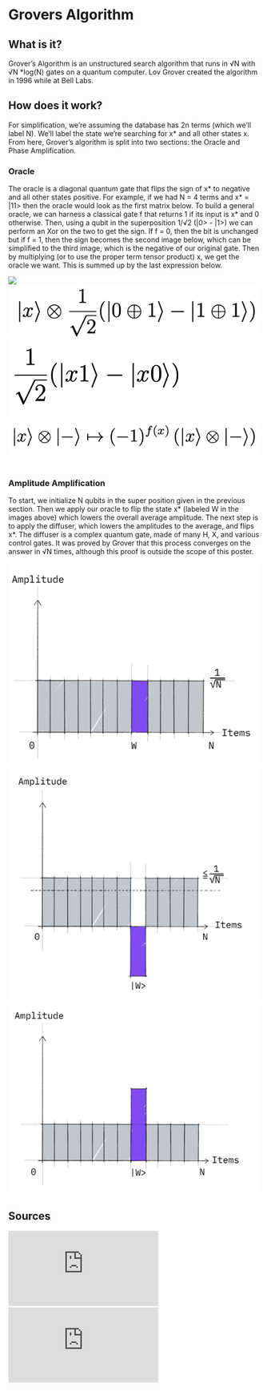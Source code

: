 # Grovers Algorithm
## What is it?
Grover’s Algorithm is an unstructured search algorithm that runs in √N with √N \*log(N) gates on a quantum computer. Lov Grover created the algorithm in 1996 while at Bell Labs.

## How does it work?
For simplification, we’re assuming the database has 2n terms (which we’ll label N). We’ll label the state we’re searching for x\* and all other states x. From here, Grover’s algorithm is split into two sections: the Oracle and Phase Amplification. 

### Oracle
The oracle is a diagonal quantum gate that flips the sign of x\* to negative and all other states positive. For example, if we had N = 4 terms and x\* = |11\> then the oracle would look as the first matrix below.
To build a general oracle, we can harness a classical gate f that returns 1 if its input is x\* and 0 otherwise. Then, using a qubit in the superposition 1/√2 (|0\> - |1\>) we can perform an Xor on the two to get the sign. If f = 0, then the bit is unchanged but if f = 1, then the sign becomes the second image below, which can be simplified to the third image, which is the negative of our original gate. Then by multiplying (or to use the proper term tensor product) x, we get the oracle we want. This is summed up by the last expression below.

![](imagesScreen%20Shot%202023-02-28%20at%208.35.01%20AM.png) <br>
![](images/Screen%20Shot%202023-02-28%20at%208.35.55%20AM.png) <br>
![](images/Screen%20Shot%202023-02-28%20at%208.36.08%20AM.png) <br>
![](images/Screen%20Shot%202023-02-28%20at%208.35.43%20AM.png) <br><br>

### Amplitude Amplification
To start, we initialize N qubits in the super position given in the previous section. Then we apply our oracle to flip the state x\* (labeled W in the images above) which lowers the overall average amplitude. The next step is to apply the diffuser, which lowers the amplitudes to the average, and flips x\*. The diffuser is a complex quantum gate, made of many H, X, and various control gates. It was proved by Grover that this process converges on the answer in √N times, although this proof is outside the scope of this poster. 

![](images/Screen%20Shot%202023-02-28%20at%208.36.27%20AM.png) <br>
![](images/Screen%20Shot%202023-02-28%20at%208.36.34%20AM.png) <br>
![](images/Screen%20Shot%202023-02-28%20at%208.36.39%20AM.png) <br>

## Sources
![Grovers Algorithm](https://qiskit.org/textbook/ch-algorithms/grover.html#3.-Example:-3-Qubits-)
![Original Paper](https://arxiv.org/pdf/quant-ph/9605043.pdf)
